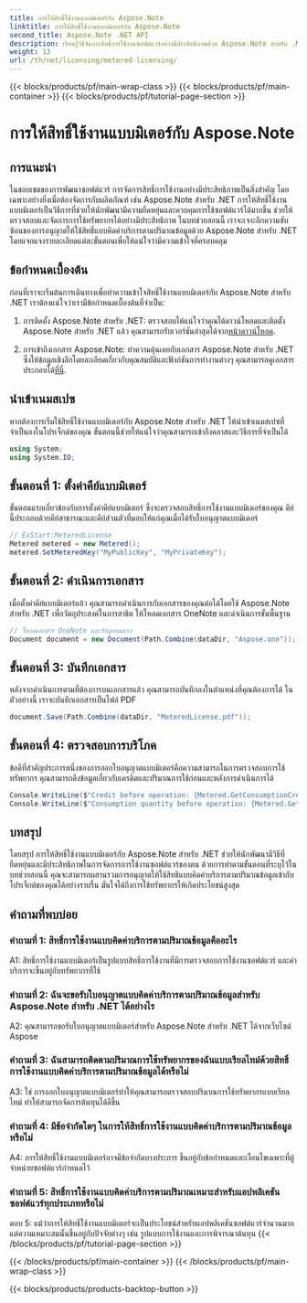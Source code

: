 ```yaml
---
title: การให้สิทธิ์ใช้งานแบบมิเตอร์กับ Aspose.Note
linktitle: การให้สิทธิ์ใช้งานแบบมิเตอร์กับ Aspose.Note
second_title: Aspose.Note .NET API
description: เรียนรู้วิธีจัดการสิทธิ์การใช้งานซอฟต์แวร์อย่างมีประสิทธิภาพด้วย Aspose.Note สำหรับ .NET ผ่านการอนุญาตให้ใช้สิทธิ์แบบคิดค่าบริการตามปริมาณข้อมูล เพิ่มประสิทธิภาพการใช้ทรัพยากรและควบคุมต้นทุนอย่างมีประสิทธิภาพ
weight: 13
url: /th/net/licensing/metered-licensing/
---
```


{{< blocks/products/pf/main-wrap-class >}}
{{< blocks/products/pf/main-container >}}
{{< blocks/products/pf/tutorial-page-section >}}

# การให้สิทธิ์ใช้งานแบบมิเตอร์กับ Aspose.Note

## การแนะนำ

ในขอบเขตของการพัฒนาซอฟต์แวร์ การจัดการสิทธิ์การใช้งานอย่างมีประสิทธิภาพเป็นสิ่งสำคัญ โดยเฉพาะอย่างยิ่งเมื่อต้องจัดการกับผลิตภัณฑ์ เช่น Aspose.Note สำหรับ .NET การให้สิทธิ์ใช้งานแบบมิเตอร์เป็นวิธีการที่ช่วยให้นักพัฒนามีความยืดหยุ่นและควบคุมการใช้ซอฟต์แวร์ได้มากขึ้น ช่วยให้ตรวจสอบและจัดการการใช้ทรัพยากรได้อย่างมีประสิทธิภาพ ในบทช่วยสอนนี้ เราจะเจาะลึกความซับซ้อนของการอนุญาตให้ใช้สิทธิ์แบบคิดค่าบริการตามปริมาณข้อมูลด้วย Aspose.Note สำหรับ .NET โดยแจกแจงรายละเอียดแต่ละขั้นตอนเพื่อให้แน่ใจว่ามีความเข้าใจที่ครอบคลุม

## ข้อกำหนดเบื้องต้น

ก่อนที่เราจะเริ่มต้นการเดินทางเพื่อทำความเข้าใจสิทธิ์ใช้งานแบบมิเตอร์กับ Aspose.Note สำหรับ .NET เราต้องแน่ใจว่าเรามีข้อกำหนดเบื้องต้นที่จำเป็น:

1.  การติดตั้ง Aspose.Note สำหรับ .NET: ตรวจสอบให้แน่ใจว่าคุณได้ดาวน์โหลดและติดตั้ง Aspose.Note สำหรับ .NET แล้ว คุณสามารถรับเวอร์ชันล่าสุดได้จาก[หน้าดาวน์โหลด](https://releases.aspose.com/note/net/).

2.  การเข้าถึงเอกสาร Aspose.Note: ทำความคุ้นเคยกับเอกสาร Aspose.Note สำหรับ .NET ซึ่งให้ข้อมูลเชิงลึกโดยละเอียดเกี่ยวกับคุณสมบัติและฟังก์ชันการทำงานต่างๆ คุณสามารถดูเอกสารประกอบได้[ที่นี่](https://reference.aspose.com/note/net/).

## นำเข้าเนมสเปซ

หากต้องการเริ่มใช้สิทธิ์ใช้งานแบบมิเตอร์กับ Aspose.Note สำหรับ .NET ให้นำเข้าเนมสเปซที่จำเป็นลงในโปรเจ็กต์ของคุณ ขั้นตอนนี้ช่วยให้แน่ใจว่าคุณสามารถเข้าถึงคลาสและวิธีการที่จำเป็นได้

```csharp
using System;
using System.IO;
```

## ขั้นตอนที่ 1: ตั้งค่าคีย์แบบมิเตอร์

ขั้นตอนแรกเกี่ยวข้องกับการตั้งค่าคีย์แบบมิเตอร์ ซึ่งจะตรวจสอบสิทธิ์การใช้งานแบบมิเตอร์ของคุณ คีย์นี้ประกอบด้วยคีย์สาธารณะและคีย์ส่วนตัวที่มอบให้แก่คุณเมื่อได้รับใบอนุญาตแบบมิเตอร์

```csharp
// ExStart:MeteredLicense
Metered metered = new Metered();
metered.SetMeteredKey("MyPublicKey", "MyPrivateKey");
```

## ขั้นตอนที่ 2: ดำเนินการเอกสาร

เมื่อตั้งค่าคีย์แบบมิเตอร์แล้ว คุณสามารถดำเนินการกับเอกสารของคุณต่อได้โดยใช้ Aspose.Note สำหรับ .NET เพื่อวัตถุประสงค์ในการสาธิต ให้โหลดเอกสาร OneNote และดำเนินการขั้นพื้นฐาน

```csharp
// โหลดเอกสาร OneNote และรับลูกคนแรก
Document document = new Document(Path.Combine(dataDir, "Aspose.one"));
```

## ขั้นตอนที่ 3: บันทึกเอกสาร

หลังจากดำเนินการตามที่ต้องการบนเอกสารแล้ว คุณสามารถบันทึกลงในตำแหน่งที่คุณต้องการได้ ในตัวอย่างนี้ เราจะบันทึกเอกสารเป็นไฟล์ PDF

```csharp
document.Save(Path.Combine(dataDir, "MeteredLicense.pdf"));
```

## ขั้นตอนที่ 4: ตรวจสอบการบริโภค

ข้อดีที่สำคัญประการหนึ่งของการออกใบอนุญาตแบบมิเตอร์คือความสามารถในการตรวจสอบการใช้ทรัพยากร คุณสามารถดึงข้อมูลเกี่ยวกับเครดิตและปริมาณการใช้ก่อนและหลังการดำเนินการได้

```csharp
Console.WriteLine($"Credit before operation: {Metered.GetConsumptionCredit():F2}");
Console.WriteLine($"Consumption quantity before operation: {Metered.GetConsumptionQuantity():F2}");
```

## บทสรุป

โดยสรุป การให้สิทธิ์ใช้งานแบบมิเตอร์กับ Aspose.Note สำหรับ .NET ช่วยให้นักพัฒนามีวิธีที่ยืดหยุ่นและมีประสิทธิภาพในการจัดการการใช้งานซอฟต์แวร์ของตน ด้วยการทำตามขั้นตอนที่ระบุไว้ในบทช่วยสอนนี้ คุณจะสามารถผสานรวมการอนุญาตให้ใช้สิทธิแบบคิดค่าบริการตามปริมาณข้อมูลเข้ากับโปรเจ็กต์ของคุณได้อย่างราบรื่น มั่นใจได้ถึงการใช้ทรัพยากรให้เกิดประโยชน์สูงสุด

## คำถามที่พบบ่อย

### คำถามที่ 1: สิทธิ์การใช้งานแบบคิดค่าบริการตามปริมาณข้อมูลคืออะไร

A1: สิทธิ์การใช้งานแบบมิเตอร์เป็นรูปแบบสิทธิ์การใช้งานที่มีการตรวจสอบการใช้งานซอฟต์แวร์ และค่าบริการจะขึ้นอยู่กับทรัพยากรที่ใช้

### คำถามที่ 2: ฉันจะขอรับใบอนุญาตแบบคิดค่าบริการตามปริมาณข้อมูลสำหรับ Aspose.Note สำหรับ .NET ได้อย่างไร

A2: คุณสามารถขอรับใบอนุญาตแบบมิเตอร์สำหรับ Aspose.Note สำหรับ .NET ได้จากเว็บไซต์ Aspose

### คำถามที่ 3: ฉันสามารถติดตามปริมาณการใช้ทรัพยากรของฉันแบบเรียลไทม์ด้วยสิทธิ์การใช้งานแบบคิดค่าบริการตามปริมาณข้อมูลได้หรือไม่

A3: ใช่ การออกใบอนุญาตแบบมิเตอร์ทำให้คุณสามารถตรวจสอบปริมาณการใช้ทรัพยากรแบบเรียลไทม์ ทำให้สามารถจัดการต้นทุนได้ดีขึ้น

### คำถามที่ 4: มีข้อจำกัดใดๆ ในการให้สิทธิ์การใช้งานแบบคิดค่าบริการตามปริมาณข้อมูลหรือไม่

A4: การให้สิทธิ์ใช้งานแบบมิเตอร์อาจมีข้อจำกัดบางประการ ขึ้นอยู่กับข้อกำหนดและเงื่อนไขเฉพาะที่ผู้จำหน่ายซอฟต์แวร์กำหนดไว้

### คำถามที่ 5: สิทธิ์การใช้งานแบบคิดค่าบริการตามปริมาณเหมาะสำหรับแอปพลิเคชันซอฟต์แวร์ทุกประเภทหรือไม่

ตอบ 5: แม้ว่าการให้สิทธิ์ใช้งานแบบมิเตอร์จะเป็นประโยชน์สำหรับแอปพลิเคชันซอฟต์แวร์จำนวนมาก แต่ความเหมาะสมนั้นขึ้นอยู่กับปัจจัยต่างๆ เช่น รูปแบบการใช้งานและการพิจารณาต้นทุน
{{< /blocks/products/pf/tutorial-page-section >}}

{{< /blocks/products/pf/main-container >}}
{{< /blocks/products/pf/main-wrap-class >}}

{{< blocks/products/products-backtop-button >}}
